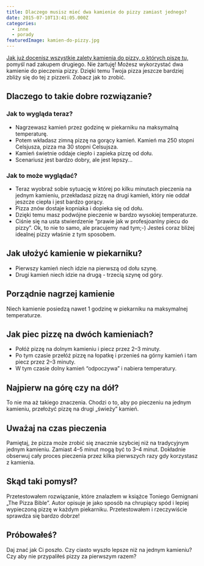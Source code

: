 ```yaml
---
title: Dlaczego musisz mieć dwa kamienie do pizzy zamiast jednego?
date: 2015-07-10T13:41:05.000Z
categories: 
  - inne
  - porady
featuredImage: kamien-do-pizzy.jpg
---
```


<a href="/kamien-do-pizzy/">Jak już docenisz wszystkie zalety kamienia do pizzy, o których piszę tu, </a> pomyśl nad zakupem drugiego. Nie żartuję! Możesz wykorzystać dwa kamienie do pieczenia pizzy. Dzięki temu Twoja pizza jeszcze bardziej zbliży się do tej z pizzerii. Zobacz jak to zrobić.

## Dlaczego to takie dobre rozwiązanie?

### Jak to wygląda teraz?

- Nagrzewasz kamień przez godzinę w piekarniku na maksymalną temperaturę.
- Potem wkładasz zimną pizzę na gorący kamień. Kamień ma 250 stopni Celsjusza, pizza ma 30 stopni Celsujsza.
- Kamień świetnie oddaje ciepło i zapieka pizzę od dołu.
- Scenariusz jest bardzo dobry, ale jest lepszy...

### Jak to może wyglądać?

- Teraz wyobraź sobie sytuację w której po kilku minutach pieczenia na jednym kamieniu, przekładasz pizzę na drugi kamień, który nie oddał jeszcze ciepła i jest bardzo gorący.
- Pizza znów dostaje kopniaka i dopieka się od dołu.
- Dzięki temu masz podwójne pieczenie w bardzo wysokiej temperaturze.
- Ciśnie się na usta stwierdzenie “prawie jak w profesjoanlny piecu do pizzy”. Ok, to nie to samo, ale pracujemy nad tym;-) Jesteś coraz bliżej idealnej pizzy właśnie z tym sposobem.

## Jak ułożyć kamienie w piekarniku?

- Pierwszy kamień niech idzie na pierwszą od dołu szynę.
- Drugi kamień niech idzie na drugą - trzecią szynę od góry.

## Porządnie nagrzej kamienie

Niech kamienie posiedzą nawet 1 godzinę w piekarniku na maksymalnej temperaturze.

## Jak piec pizzę na dwóch kamieniach?

- Połóż pizzę na dolnym kamieniu i piecz przez 2–3 minuty.
- Po tym czasie przełóż pizzę na łopatkę i przenieś na górny kamień i tam piecz przez 2–3 minuty.
- W tym czasie dolny kamień “odpoczywa” i nabiera temperatury.

## Najpierw na górę czy na dół?

To nie ma aż takiego znaczenia. Chodzi o to, aby po pieczeniu na jednym kamieniu, przełożyć pizzę na drugi „świeży” kamień.

## Uważaj na czas pieczenia

Pamiętaj, że pizza może zrobić się znacznie szybciej niż na tradycyjnym jednym kamieniu. Zamiast 4–5 minut mogą być to 3–4 minut. Dokładnie obserwuj cały proces pieczenia przez kilka pierwszych razy gdy korzystasz z kamienia.

## Skąd taki pomysł?

Przetestowałem rozwiązanie, które znalazłem w książce Toniego Gemignani „The Pizza Bible”. Autor opisuje je jako sposób na chrupiący spód i lepiej wypieczoną pizzę w każdym piekarniku. Przetestowałem i rzeczywiście sprawdza się bardzo dobrze!

## Próbowałeś?

Daj znać jak Ci poszło. Czy ciasto wyszło lepsze niż na jednym kamieniu? Czy aby nie przypaliłeś pizzy za pierwszym razem?
